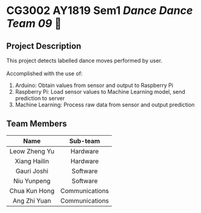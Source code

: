 # CG3002 AY1819 Sem1 *Dance Dance Team 09* :dancer:

## Project Description 
This project detects labelled dance moves performed by user. \
\
Accomplished with the use of:
1. Arduino: Obtain values from sensor and output to Raspberry Pi
2. Raspberry Pi: Load sensor values to Machine Learning model, send prediction to server
3. Machine Learning: Process raw data from sensor and output prediction

## Team Members
| Name | Sub-team |
| :---: | :---: | 
| Leow Zheng Yu | Hardware |
| Xiang Hailin | Hardware |
| Gauri Joshi | Software |
| Niu Yunpeng | Software |
| Chua Kun Hong | Communications |
| Ang Zhi Yuan | Communications |
